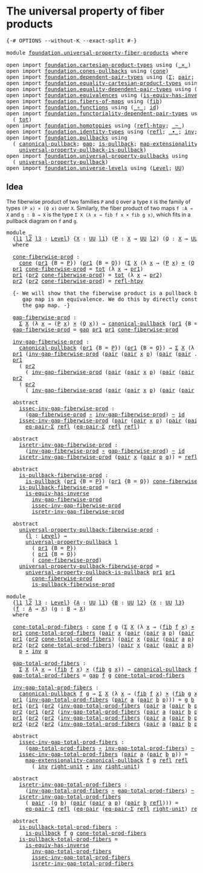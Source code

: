 # The universal property of fiber products

<pre class="Agda"><a id="53" class="Symbol">{-#</a> <a id="57" class="Keyword">OPTIONS</a> <a id="65" class="Pragma">--without-K</a> <a id="77" class="Pragma">--exact-split</a> <a id="91" class="Symbol">#-}</a>

<a id="96" class="Keyword">module</a> <a id="103" href="foundation.universal-property-fiber-products.html" class="Module">foundation.universal-property-fiber-products</a> <a id="148" class="Keyword">where</a>

<a id="155" class="Keyword">open</a> <a id="160" class="Keyword">import</a> <a id="167" href="foundation.cartesian-product-types.html" class="Module">foundation.cartesian-product-types</a> <a id="202" class="Keyword">using</a> <a id="208" class="Symbol">(</a><a id="209" href="foundation-core.cartesian-product-types.html#577" class="Function Operator">_×_</a><a id="212" class="Symbol">)</a>
<a id="214" class="Keyword">open</a> <a id="219" class="Keyword">import</a> <a id="226" href="foundation.cones-pullbacks.html" class="Module">foundation.cones-pullbacks</a> <a id="253" class="Keyword">using</a> <a id="259" class="Symbol">(</a><a id="260" href="foundation-core.cones-pullbacks.html#1272" class="Function">cone</a><a id="264" class="Symbol">)</a>
<a id="266" class="Keyword">open</a> <a id="271" class="Keyword">import</a> <a id="278" href="foundation.dependent-pair-types.html" class="Module">foundation.dependent-pair-types</a> <a id="310" class="Keyword">using</a> <a id="316" class="Symbol">(</a><a id="317" href="foundation-core.dependent-pair-types.html#502" class="Record">Σ</a><a id="318" class="Symbol">;</a> <a id="320" href="foundation-core.dependent-pair-types.html#575" class="InductiveConstructor">pair</a><a id="324" class="Symbol">;</a> <a id="326" href="foundation-core.dependent-pair-types.html#592" class="Field">pr1</a><a id="329" class="Symbol">;</a> <a id="331" href="foundation-core.dependent-pair-types.html#604" class="Field">pr2</a><a id="334" class="Symbol">)</a>
<a id="336" class="Keyword">open</a> <a id="341" class="Keyword">import</a> <a id="348" href="foundation.equality-cartesian-product-types.html" class="Module">foundation.equality-cartesian-product-types</a> <a id="392" class="Keyword">using</a> <a id="398" class="Symbol">(</a><a id="399" href="foundation.equality-cartesian-product-types.html#1267" class="Function">eq-pair</a><a id="406" class="Symbol">)</a>
<a id="408" class="Keyword">open</a> <a id="413" class="Keyword">import</a> <a id="420" href="foundation.equality-dependent-pair-types.html" class="Module">foundation.equality-dependent-pair-types</a> <a id="461" class="Keyword">using</a> <a id="467" class="Symbol">(</a><a id="468" href="foundation.equality-dependent-pair-types.html#1372" class="Function">eq-pair-Σ</a><a id="477" class="Symbol">)</a>
<a id="479" class="Keyword">open</a> <a id="484" class="Keyword">import</a> <a id="491" href="foundation.equivalences.html" class="Module">foundation.equivalences</a> <a id="515" class="Keyword">using</a> <a id="521" class="Symbol">(</a><a id="522" href="foundation-core.equivalences.html#2999" class="Function">is-equiv-has-inverse</a><a id="542" class="Symbol">)</a>
<a id="544" class="Keyword">open</a> <a id="549" class="Keyword">import</a> <a id="556" href="foundation.fibers-of-maps.html" class="Module">foundation.fibers-of-maps</a> <a id="582" class="Keyword">using</a> <a id="588" class="Symbol">(</a><a id="589" href="foundation-core.fibers-of-maps.html#928" class="Function">fib</a><a id="592" class="Symbol">)</a>
<a id="594" class="Keyword">open</a> <a id="599" class="Keyword">import</a> <a id="606" href="foundation.functions.html" class="Module">foundation.functions</a> <a id="627" class="Keyword">using</a> <a id="633" class="Symbol">(</a><a id="634" href="foundation-core.functions.html#407" class="Function Operator">_∘_</a><a id="637" class="Symbol">;</a> <a id="639" href="foundation-core.functions.html#309" class="Function">id</a><a id="641" class="Symbol">)</a>
<a id="643" class="Keyword">open</a> <a id="648" class="Keyword">import</a> <a id="655" href="foundation.functoriality-dependent-pair-types.html" class="Module">foundation.functoriality-dependent-pair-types</a> <a id="701" class="Keyword">using</a>
  <a id="709" class="Symbol">(</a> <a id="711" href="foundation-core.functoriality-dependent-pair-types.html#1881" class="Function">tot</a><a id="714" class="Symbol">)</a>
<a id="716" class="Keyword">open</a> <a id="721" class="Keyword">import</a> <a id="728" href="foundation.homotopies.html" class="Module">foundation.homotopies</a> <a id="750" class="Keyword">using</a> <a id="756" class="Symbol">(</a><a id="757" href="foundation-core.homotopies.html#710" class="Function">refl-htpy</a><a id="766" class="Symbol">;</a> <a id="768" href="foundation-core.homotopies.html#545" class="Function Operator">_~_</a><a id="771" class="Symbol">)</a>
<a id="773" class="Keyword">open</a> <a id="778" class="Keyword">import</a> <a id="785" href="foundation.identity-types.html" class="Module">foundation.identity-types</a> <a id="811" class="Keyword">using</a> <a id="817" class="Symbol">(</a><a id="818" href="foundation-core.identity-types.html#1807" class="InductiveConstructor">refl</a><a id="822" class="Symbol">;</a> <a id="824" href="foundation-core.identity-types.html#2412" class="Function Operator">_∙_</a><a id="827" class="Symbol">;</a> <a id="829" href="foundation-core.identity-types.html#2716" class="Function">inv</a><a id="832" class="Symbol">;</a> <a id="834" href="foundation-core.identity-types.html#3069" class="Function">right-unit</a><a id="844" class="Symbol">)</a>
<a id="846" class="Keyword">open</a> <a id="851" class="Keyword">import</a> <a id="858" href="foundation.pullbacks.html" class="Module">foundation.pullbacks</a> <a id="879" class="Keyword">using</a>
  <a id="887" class="Symbol">(</a> <a id="889" href="foundation-core.pullbacks.html#820" class="Function">canonical-pullback</a><a id="907" class="Symbol">;</a> <a id="909" href="foundation-core.pullbacks.html#2383" class="Function">gap</a><a id="912" class="Symbol">;</a> <a id="914" href="foundation-core.pullbacks.html#2885" class="Function">is-pullback</a><a id="925" class="Symbol">;</a> <a id="927" href="foundation.pullbacks.html#2932" class="Function">map-extensionality-canonical-pullback</a><a id="964" class="Symbol">;</a>
    <a id="970" href="foundation-core.pullbacks.html#4079" class="Function">universal-property-pullback-is-pullback</a><a id="1009" class="Symbol">)</a>
<a id="1011" class="Keyword">open</a> <a id="1016" class="Keyword">import</a> <a id="1023" href="foundation.universal-property-pullbacks.html" class="Module">foundation.universal-property-pullbacks</a> <a id="1063" class="Keyword">using</a>
  <a id="1071" class="Symbol">(</a> <a id="1073" href="foundation-core.universal-property-pullbacks.html#687" class="Function">universal-property-pullback</a><a id="1100" class="Symbol">)</a>
<a id="1102" class="Keyword">open</a> <a id="1107" class="Keyword">import</a> <a id="1114" href="foundation.universe-levels.html" class="Module">foundation.universe-levels</a> <a id="1141" class="Keyword">using</a> <a id="1147" class="Symbol">(</a><a id="1148" href="Agda.Primitive.html#597" class="Postulate">Level</a><a id="1153" class="Symbol">;</a> <a id="1155" href="foundation-core.universe-levels.html#222" class="Primitive">UU</a><a id="1157" class="Symbol">)</a>
</pre>
## Idea

The fiberwise product of two families `P` and `Q` over a type `X` is the family of types `(P x) × (Q x)` over `X`. Similarly, the fiber product of two maps `f :A → X` and `g : B → X` is the type `Σ X (λ x → fib f x × fib g x)`, which fits in a pullback diagram on `f` and `g`.

<pre class="Agda"><a id="1459" class="Keyword">module</a> <a id="1466" href="foundation.universal-property-fiber-products.html#1466" class="Module">_</a>
  <a id="1470" class="Symbol">{</a><a id="1471" href="foundation.universal-property-fiber-products.html#1471" class="Bound">l1</a> <a id="1474" href="foundation.universal-property-fiber-products.html#1474" class="Bound">l2</a> <a id="1477" href="foundation.universal-property-fiber-products.html#1477" class="Bound">l3</a> <a id="1480" class="Symbol">:</a> <a id="1482" href="Agda.Primitive.html#597" class="Postulate">Level</a><a id="1487" class="Symbol">}</a> <a id="1489" class="Symbol">{</a><a id="1490" href="foundation.universal-property-fiber-products.html#1490" class="Bound">X</a> <a id="1492" class="Symbol">:</a> <a id="1494" href="foundation-core.universe-levels.html#222" class="Primitive">UU</a> <a id="1497" href="foundation.universal-property-fiber-products.html#1471" class="Bound">l1</a><a id="1499" class="Symbol">}</a> <a id="1501" class="Symbol">(</a><a id="1502" href="foundation.universal-property-fiber-products.html#1502" class="Bound">P</a> <a id="1504" class="Symbol">:</a> <a id="1506" href="foundation.universal-property-fiber-products.html#1490" class="Bound">X</a> <a id="1508" class="Symbol">→</a> <a id="1510" href="foundation-core.universe-levels.html#222" class="Primitive">UU</a> <a id="1513" href="foundation.universal-property-fiber-products.html#1474" class="Bound">l2</a><a id="1515" class="Symbol">)</a> <a id="1517" class="Symbol">(</a><a id="1518" href="foundation.universal-property-fiber-products.html#1518" class="Bound">Q</a> <a id="1520" class="Symbol">:</a> <a id="1522" href="foundation.universal-property-fiber-products.html#1490" class="Bound">X</a> <a id="1524" class="Symbol">→</a> <a id="1526" href="foundation-core.universe-levels.html#222" class="Primitive">UU</a> <a id="1529" href="foundation.universal-property-fiber-products.html#1477" class="Bound">l3</a><a id="1531" class="Symbol">)</a>
  <a id="1535" class="Keyword">where</a>

  <a id="1544" href="foundation.universal-property-fiber-products.html#1544" class="Function">cone-fiberwise-prod</a> <a id="1564" class="Symbol">:</a>
    <a id="1570" href="foundation-core.cones-pullbacks.html#1272" class="Function">cone</a> <a id="1575" class="Symbol">(</a><a id="1576" href="foundation-core.dependent-pair-types.html#592" class="Field">pr1</a> <a id="1580" class="Symbol">{</a><a id="1581" class="Argument">B</a> <a id="1583" class="Symbol">=</a> <a id="1585" href="foundation.universal-property-fiber-products.html#1502" class="Bound">P</a><a id="1586" class="Symbol">})</a> <a id="1589" class="Symbol">(</a><a id="1590" href="foundation-core.dependent-pair-types.html#592" class="Field">pr1</a> <a id="1594" class="Symbol">{</a><a id="1595" class="Argument">B</a> <a id="1597" class="Symbol">=</a> <a id="1599" href="foundation.universal-property-fiber-products.html#1518" class="Bound">Q</a><a id="1600" class="Symbol">})</a> <a id="1603" class="Symbol">(</a><a id="1604" href="foundation-core.dependent-pair-types.html#502" class="Record">Σ</a> <a id="1606" href="foundation.universal-property-fiber-products.html#1490" class="Bound">X</a> <a id="1608" class="Symbol">(λ</a> <a id="1611" href="foundation.universal-property-fiber-products.html#1611" class="Bound">x</a> <a id="1613" class="Symbol">→</a> <a id="1615" class="Symbol">(</a><a id="1616" href="foundation.universal-property-fiber-products.html#1502" class="Bound">P</a> <a id="1618" href="foundation.universal-property-fiber-products.html#1611" class="Bound">x</a><a id="1619" class="Symbol">)</a> <a id="1621" href="foundation-core.cartesian-product-types.html#577" class="Function Operator">×</a> <a id="1623" class="Symbol">(</a><a id="1624" href="foundation.universal-property-fiber-products.html#1518" class="Bound">Q</a> <a id="1626" href="foundation.universal-property-fiber-products.html#1611" class="Bound">x</a><a id="1627" class="Symbol">)))</a>
  <a id="1633" href="foundation-core.dependent-pair-types.html#592" class="Field">pr1</a> <a id="1637" href="foundation.universal-property-fiber-products.html#1544" class="Function">cone-fiberwise-prod</a> <a id="1657" class="Symbol">=</a> <a id="1659" href="foundation-core.functoriality-dependent-pair-types.html#1881" class="Function">tot</a> <a id="1663" class="Symbol">(λ</a> <a id="1666" href="foundation.universal-property-fiber-products.html#1666" class="Bound">x</a> <a id="1668" class="Symbol">→</a> <a id="1670" href="foundation-core.dependent-pair-types.html#592" class="Field">pr1</a><a id="1673" class="Symbol">)</a>
  <a id="1677" href="foundation-core.dependent-pair-types.html#592" class="Field">pr1</a> <a id="1681" class="Symbol">(</a><a id="1682" href="foundation-core.dependent-pair-types.html#604" class="Field">pr2</a> <a id="1686" href="foundation.universal-property-fiber-products.html#1544" class="Function">cone-fiberwise-prod</a><a id="1705" class="Symbol">)</a> <a id="1707" class="Symbol">=</a> <a id="1709" href="foundation-core.functoriality-dependent-pair-types.html#1881" class="Function">tot</a> <a id="1713" class="Symbol">(λ</a> <a id="1716" href="foundation.universal-property-fiber-products.html#1716" class="Bound">x</a> <a id="1718" class="Symbol">→</a> <a id="1720" href="foundation-core.dependent-pair-types.html#604" class="Field">pr2</a><a id="1723" class="Symbol">)</a>
  <a id="1727" href="foundation-core.dependent-pair-types.html#604" class="Field">pr2</a> <a id="1731" class="Symbol">(</a><a id="1732" href="foundation-core.dependent-pair-types.html#604" class="Field">pr2</a> <a id="1736" href="foundation.universal-property-fiber-products.html#1544" class="Function">cone-fiberwise-prod</a><a id="1755" class="Symbol">)</a> <a id="1757" class="Symbol">=</a> <a id="1759" href="foundation-core.homotopies.html#710" class="Function">refl-htpy</a>

  <a id="1772" class="Comment">{- We will show that the fiberwise product is a pullback by showing that the
     gap map is an equivalence. We do this by directly construct an inverse to
     the gap map. -}</a>

  <a id="1952" href="foundation.universal-property-fiber-products.html#1952" class="Function">gap-fiberwise-prod</a> <a id="1971" class="Symbol">:</a>
    <a id="1977" href="foundation-core.dependent-pair-types.html#502" class="Record">Σ</a> <a id="1979" href="foundation.universal-property-fiber-products.html#1490" class="Bound">X</a> <a id="1981" class="Symbol">(λ</a> <a id="1984" href="foundation.universal-property-fiber-products.html#1984" class="Bound">x</a> <a id="1986" class="Symbol">→</a> <a id="1988" class="Symbol">(</a><a id="1989" href="foundation.universal-property-fiber-products.html#1502" class="Bound">P</a> <a id="1991" href="foundation.universal-property-fiber-products.html#1984" class="Bound">x</a><a id="1992" class="Symbol">)</a> <a id="1994" href="foundation-core.cartesian-product-types.html#577" class="Function Operator">×</a> <a id="1996" class="Symbol">(</a><a id="1997" href="foundation.universal-property-fiber-products.html#1518" class="Bound">Q</a> <a id="1999" href="foundation.universal-property-fiber-products.html#1984" class="Bound">x</a><a id="2000" class="Symbol">))</a> <a id="2003" class="Symbol">→</a> <a id="2005" href="foundation-core.pullbacks.html#820" class="Function">canonical-pullback</a> <a id="2024" class="Symbol">(</a><a id="2025" href="foundation-core.dependent-pair-types.html#592" class="Field">pr1</a> <a id="2029" class="Symbol">{</a><a id="2030" class="Argument">B</a> <a id="2032" class="Symbol">=</a> <a id="2034" href="foundation.universal-property-fiber-products.html#1502" class="Bound">P</a><a id="2035" class="Symbol">})</a> <a id="2038" class="Symbol">(</a><a id="2039" href="foundation-core.dependent-pair-types.html#592" class="Field">pr1</a> <a id="2043" class="Symbol">{</a><a id="2044" class="Argument">B</a> <a id="2046" class="Symbol">=</a> <a id="2048" href="foundation.universal-property-fiber-products.html#1518" class="Bound">Q</a><a id="2049" class="Symbol">})</a>
  <a id="2054" href="foundation.universal-property-fiber-products.html#1952" class="Function">gap-fiberwise-prod</a> <a id="2073" class="Symbol">=</a> <a id="2075" href="foundation-core.pullbacks.html#2383" class="Function">gap</a> <a id="2079" href="foundation-core.dependent-pair-types.html#592" class="Field">pr1</a> <a id="2083" href="foundation-core.dependent-pair-types.html#592" class="Field">pr1</a> <a id="2087" href="foundation.universal-property-fiber-products.html#1544" class="Function">cone-fiberwise-prod</a>

  <a id="2110" href="foundation.universal-property-fiber-products.html#2110" class="Function">inv-gap-fiberwise-prod</a> <a id="2133" class="Symbol">:</a>
    <a id="2139" href="foundation-core.pullbacks.html#820" class="Function">canonical-pullback</a> <a id="2158" class="Symbol">(</a><a id="2159" href="foundation-core.dependent-pair-types.html#592" class="Field">pr1</a> <a id="2163" class="Symbol">{</a><a id="2164" class="Argument">B</a> <a id="2166" class="Symbol">=</a> <a id="2168" href="foundation.universal-property-fiber-products.html#1502" class="Bound">P</a><a id="2169" class="Symbol">})</a> <a id="2172" class="Symbol">(</a><a id="2173" href="foundation-core.dependent-pair-types.html#592" class="Field">pr1</a> <a id="2177" class="Symbol">{</a><a id="2178" class="Argument">B</a> <a id="2180" class="Symbol">=</a> <a id="2182" href="foundation.universal-property-fiber-products.html#1518" class="Bound">Q</a><a id="2183" class="Symbol">})</a> <a id="2186" class="Symbol">→</a> <a id="2188" href="foundation-core.dependent-pair-types.html#502" class="Record">Σ</a> <a id="2190" href="foundation.universal-property-fiber-products.html#1490" class="Bound">X</a> <a id="2192" class="Symbol">(λ</a> <a id="2195" href="foundation.universal-property-fiber-products.html#2195" class="Bound">x</a> <a id="2197" class="Symbol">→</a> <a id="2199" class="Symbol">(</a><a id="2200" href="foundation.universal-property-fiber-products.html#1502" class="Bound">P</a> <a id="2202" href="foundation.universal-property-fiber-products.html#2195" class="Bound">x</a><a id="2203" class="Symbol">)</a> <a id="2205" href="foundation-core.cartesian-product-types.html#577" class="Function Operator">×</a> <a id="2207" class="Symbol">(</a><a id="2208" href="foundation.universal-property-fiber-products.html#1518" class="Bound">Q</a> <a id="2210" href="foundation.universal-property-fiber-products.html#2195" class="Bound">x</a><a id="2211" class="Symbol">))</a>
  <a id="2216" href="foundation-core.dependent-pair-types.html#592" class="Field">pr1</a> <a id="2220" class="Symbol">(</a><a id="2221" href="foundation.universal-property-fiber-products.html#2110" class="Function">inv-gap-fiberwise-prod</a> <a id="2244" class="Symbol">(</a><a id="2245" href="foundation-core.dependent-pair-types.html#575" class="InductiveConstructor">pair</a> <a id="2250" class="Symbol">(</a><a id="2251" href="foundation-core.dependent-pair-types.html#575" class="InductiveConstructor">pair</a> <a id="2256" href="foundation.universal-property-fiber-products.html#2256" class="Bound">x</a> <a id="2258" href="foundation.universal-property-fiber-products.html#2258" class="Bound">p</a><a id="2259" class="Symbol">)</a> <a id="2261" class="Symbol">(</a><a id="2262" href="foundation-core.dependent-pair-types.html#575" class="InductiveConstructor">pair</a> <a id="2267" class="Symbol">(</a><a id="2268" href="foundation-core.dependent-pair-types.html#575" class="InductiveConstructor">pair</a> <a id="2273" class="DottedPattern Symbol">.</a><a id="2274" href="foundation.universal-property-fiber-products.html#2256" class="DottedPattern Bound">x</a> <a id="2276" href="foundation.universal-property-fiber-products.html#2276" class="Bound">q</a><a id="2277" class="Symbol">)</a> <a id="2279" href="foundation-core.identity-types.html#1807" class="InductiveConstructor">refl</a><a id="2283" class="Symbol">)))</a> <a id="2287" class="Symbol">=</a> <a id="2289" href="foundation.universal-property-fiber-products.html#2256" class="Bound">x</a>
  <a id="2293" href="foundation-core.dependent-pair-types.html#592" class="Field">pr1</a>
    <a id="2301" class="Symbol">(</a> <a id="2303" href="foundation-core.dependent-pair-types.html#604" class="Field">pr2</a>
      <a id="2313" class="Symbol">(</a> <a id="2315" href="foundation.universal-property-fiber-products.html#2110" class="Function">inv-gap-fiberwise-prod</a> <a id="2338" class="Symbol">(</a><a id="2339" href="foundation-core.dependent-pair-types.html#575" class="InductiveConstructor">pair</a> <a id="2344" class="Symbol">(</a><a id="2345" href="foundation-core.dependent-pair-types.html#575" class="InductiveConstructor">pair</a> <a id="2350" href="foundation.universal-property-fiber-products.html#2350" class="Bound">x</a> <a id="2352" href="foundation.universal-property-fiber-products.html#2352" class="Bound">p</a><a id="2353" class="Symbol">)</a> <a id="2355" class="Symbol">(</a><a id="2356" href="foundation-core.dependent-pair-types.html#575" class="InductiveConstructor">pair</a> <a id="2361" class="Symbol">(</a><a id="2362" href="foundation-core.dependent-pair-types.html#575" class="InductiveConstructor">pair</a> <a id="2367" class="DottedPattern Symbol">.</a><a id="2368" href="foundation.universal-property-fiber-products.html#2350" class="DottedPattern Bound">x</a> <a id="2370" href="foundation.universal-property-fiber-products.html#2370" class="Bound">q</a><a id="2371" class="Symbol">)</a> <a id="2373" href="foundation-core.identity-types.html#1807" class="InductiveConstructor">refl</a><a id="2377" class="Symbol">))))</a> <a id="2382" class="Symbol">=</a> <a id="2384" href="foundation.universal-property-fiber-products.html#2352" class="Bound">p</a>
  <a id="2388" href="foundation-core.dependent-pair-types.html#604" class="Field">pr2</a>
    <a id="2396" class="Symbol">(</a> <a id="2398" href="foundation-core.dependent-pair-types.html#604" class="Field">pr2</a>
      <a id="2408" class="Symbol">(</a> <a id="2410" href="foundation.universal-property-fiber-products.html#2110" class="Function">inv-gap-fiberwise-prod</a> <a id="2433" class="Symbol">(</a><a id="2434" href="foundation-core.dependent-pair-types.html#575" class="InductiveConstructor">pair</a> <a id="2439" class="Symbol">(</a><a id="2440" href="foundation-core.dependent-pair-types.html#575" class="InductiveConstructor">pair</a> <a id="2445" href="foundation.universal-property-fiber-products.html#2445" class="Bound">x</a> <a id="2447" href="foundation.universal-property-fiber-products.html#2447" class="Bound">p</a><a id="2448" class="Symbol">)</a> <a id="2450" class="Symbol">(</a><a id="2451" href="foundation-core.dependent-pair-types.html#575" class="InductiveConstructor">pair</a> <a id="2456" class="Symbol">(</a><a id="2457" href="foundation-core.dependent-pair-types.html#575" class="InductiveConstructor">pair</a> <a id="2462" class="DottedPattern Symbol">.</a><a id="2463" href="foundation.universal-property-fiber-products.html#2445" class="DottedPattern Bound">x</a> <a id="2465" href="foundation.universal-property-fiber-products.html#2465" class="Bound">q</a><a id="2466" class="Symbol">)</a> <a id="2468" href="foundation-core.identity-types.html#1807" class="InductiveConstructor">refl</a><a id="2472" class="Symbol">))))</a> <a id="2477" class="Symbol">=</a> <a id="2479" href="foundation.universal-property-fiber-products.html#2465" class="Bound">q</a>

  <a id="2484" class="Keyword">abstract</a>
    <a id="2497" href="foundation.universal-property-fiber-products.html#2497" class="Function">issec-inv-gap-fiberwise-prod</a> <a id="2526" class="Symbol">:</a>
      <a id="2534" class="Symbol">(</a><a id="2535" href="foundation.universal-property-fiber-products.html#1952" class="Function">gap-fiberwise-prod</a> <a id="2554" href="foundation-core.functions.html#407" class="Function Operator">∘</a> <a id="2556" href="foundation.universal-property-fiber-products.html#2110" class="Function">inv-gap-fiberwise-prod</a><a id="2578" class="Symbol">)</a> <a id="2580" href="foundation-core.homotopies.html#545" class="Function Operator">~</a> <a id="2582" href="foundation-core.functions.html#309" class="Function">id</a>
    <a id="2589" href="foundation.universal-property-fiber-products.html#2497" class="Function">issec-inv-gap-fiberwise-prod</a> <a id="2618" class="Symbol">(</a><a id="2619" href="foundation-core.dependent-pair-types.html#575" class="InductiveConstructor">pair</a> <a id="2624" class="Symbol">(</a><a id="2625" href="foundation-core.dependent-pair-types.html#575" class="InductiveConstructor">pair</a> <a id="2630" href="foundation.universal-property-fiber-products.html#2630" class="Bound">x</a> <a id="2632" href="foundation.universal-property-fiber-products.html#2632" class="Bound">p</a><a id="2633" class="Symbol">)</a> <a id="2635" class="Symbol">(</a><a id="2636" href="foundation-core.dependent-pair-types.html#575" class="InductiveConstructor">pair</a> <a id="2641" class="Symbol">(</a><a id="2642" href="foundation-core.dependent-pair-types.html#575" class="InductiveConstructor">pair</a> <a id="2647" class="DottedPattern Symbol">.</a><a id="2648" href="foundation.universal-property-fiber-products.html#2630" class="DottedPattern Bound">x</a> <a id="2650" href="foundation.universal-property-fiber-products.html#2650" class="Bound">q</a><a id="2651" class="Symbol">)</a> <a id="2653" href="foundation-core.identity-types.html#1807" class="InductiveConstructor">refl</a><a id="2657" class="Symbol">))</a> <a id="2660" class="Symbol">=</a>
      <a id="2668" href="foundation.equality-dependent-pair-types.html#1372" class="Function">eq-pair-Σ</a> <a id="2678" href="foundation-core.identity-types.html#1807" class="InductiveConstructor">refl</a> <a id="2683" class="Symbol">(</a><a id="2684" href="foundation.equality-dependent-pair-types.html#1372" class="Function">eq-pair-Σ</a> <a id="2694" href="foundation-core.identity-types.html#1807" class="InductiveConstructor">refl</a> <a id="2699" href="foundation-core.identity-types.html#1807" class="InductiveConstructor">refl</a><a id="2703" class="Symbol">)</a>

  <a id="2708" class="Keyword">abstract</a>
    <a id="2721" href="foundation.universal-property-fiber-products.html#2721" class="Function">isretr-inv-gap-fiberwise-prod</a> <a id="2751" class="Symbol">:</a>
      <a id="2759" class="Symbol">(</a><a id="2760" href="foundation.universal-property-fiber-products.html#2110" class="Function">inv-gap-fiberwise-prod</a> <a id="2783" href="foundation-core.functions.html#407" class="Function Operator">∘</a> <a id="2785" href="foundation.universal-property-fiber-products.html#1952" class="Function">gap-fiberwise-prod</a><a id="2803" class="Symbol">)</a> <a id="2805" href="foundation-core.homotopies.html#545" class="Function Operator">~</a> <a id="2807" href="foundation-core.functions.html#309" class="Function">id</a>
    <a id="2814" href="foundation.universal-property-fiber-products.html#2721" class="Function">isretr-inv-gap-fiberwise-prod</a> <a id="2844" class="Symbol">(</a><a id="2845" href="foundation-core.dependent-pair-types.html#575" class="InductiveConstructor">pair</a> <a id="2850" href="foundation.universal-property-fiber-products.html#2850" class="Bound">x</a> <a id="2852" class="Symbol">(</a><a id="2853" href="foundation-core.dependent-pair-types.html#575" class="InductiveConstructor">pair</a> <a id="2858" href="foundation.universal-property-fiber-products.html#2858" class="Bound">p</a> <a id="2860" href="foundation.universal-property-fiber-products.html#2860" class="Bound">q</a><a id="2861" class="Symbol">))</a> <a id="2864" class="Symbol">=</a> <a id="2866" href="foundation-core.identity-types.html#1807" class="InductiveConstructor">refl</a>

  <a id="2874" class="Keyword">abstract</a>
    <a id="2887" href="foundation.universal-property-fiber-products.html#2887" class="Function">is-pullback-fiberwise-prod</a> <a id="2914" class="Symbol">:</a>
      <a id="2922" href="foundation-core.pullbacks.html#2885" class="Function">is-pullback</a> <a id="2934" class="Symbol">(</a><a id="2935" href="foundation-core.dependent-pair-types.html#592" class="Field">pr1</a> <a id="2939" class="Symbol">{</a><a id="2940" class="Argument">B</a> <a id="2942" class="Symbol">=</a> <a id="2944" href="foundation.universal-property-fiber-products.html#1502" class="Bound">P</a><a id="2945" class="Symbol">})</a> <a id="2948" class="Symbol">(</a><a id="2949" href="foundation-core.dependent-pair-types.html#592" class="Field">pr1</a> <a id="2953" class="Symbol">{</a><a id="2954" class="Argument">B</a> <a id="2956" class="Symbol">=</a> <a id="2958" href="foundation.universal-property-fiber-products.html#1518" class="Bound">Q</a><a id="2959" class="Symbol">})</a> <a id="2962" href="foundation.universal-property-fiber-products.html#1544" class="Function">cone-fiberwise-prod</a>
    <a id="2986" href="foundation.universal-property-fiber-products.html#2887" class="Function">is-pullback-fiberwise-prod</a> <a id="3013" class="Symbol">=</a>
      <a id="3021" href="foundation-core.equivalences.html#2999" class="Function">is-equiv-has-inverse</a>
        <a id="3050" href="foundation.universal-property-fiber-products.html#2110" class="Function">inv-gap-fiberwise-prod</a>
        <a id="3081" href="foundation.universal-property-fiber-products.html#2497" class="Function">issec-inv-gap-fiberwise-prod</a>
        <a id="3118" href="foundation.universal-property-fiber-products.html#2721" class="Function">isretr-inv-gap-fiberwise-prod</a>
  
  <a id="3153" class="Keyword">abstract</a>
    <a id="3166" href="foundation.universal-property-fiber-products.html#3166" class="Function">universal-property-pullback-fiberwise-prod</a> <a id="3209" class="Symbol">:</a>
      <a id="3217" class="Symbol">{</a><a id="3218" href="foundation.universal-property-fiber-products.html#3218" class="Bound">l</a> <a id="3220" class="Symbol">:</a> <a id="3222" href="Agda.Primitive.html#597" class="Postulate">Level</a><a id="3227" class="Symbol">}</a> <a id="3229" class="Symbol">→</a>
      <a id="3237" href="foundation-core.universal-property-pullbacks.html#687" class="Function">universal-property-pullback</a> <a id="3265" href="foundation.universal-property-fiber-products.html#3218" class="Bound">l</a>
        <a id="3275" class="Symbol">(</a> <a id="3277" href="foundation-core.dependent-pair-types.html#592" class="Field">pr1</a> <a id="3281" class="Symbol">{</a><a id="3282" class="Argument">B</a> <a id="3284" class="Symbol">=</a> <a id="3286" href="foundation.universal-property-fiber-products.html#1502" class="Bound">P</a><a id="3287" class="Symbol">})</a>
        <a id="3298" class="Symbol">(</a> <a id="3300" href="foundation-core.dependent-pair-types.html#592" class="Field">pr1</a> <a id="3304" class="Symbol">{</a><a id="3305" class="Argument">B</a> <a id="3307" class="Symbol">=</a> <a id="3309" href="foundation.universal-property-fiber-products.html#1518" class="Bound">Q</a><a id="3310" class="Symbol">})</a>
        <a id="3321" class="Symbol">(</a> <a id="3323" href="foundation.universal-property-fiber-products.html#1544" class="Function">cone-fiberwise-prod</a><a id="3342" class="Symbol">)</a>
    <a id="3348" href="foundation.universal-property-fiber-products.html#3166" class="Function">universal-property-pullback-fiberwise-prod</a> <a id="3391" class="Symbol">=</a>
      <a id="3399" href="foundation-core.pullbacks.html#4079" class="Function">universal-property-pullback-is-pullback</a> <a id="3439" href="foundation-core.dependent-pair-types.html#592" class="Field">pr1</a> <a id="3443" href="foundation-core.dependent-pair-types.html#592" class="Field">pr1</a>
        <a id="3455" href="foundation.universal-property-fiber-products.html#1544" class="Function">cone-fiberwise-prod</a>
        <a id="3483" href="foundation.universal-property-fiber-products.html#2887" class="Function">is-pullback-fiberwise-prod</a>

<a id="3511" class="Keyword">module</a> <a id="3518" href="foundation.universal-property-fiber-products.html#3518" class="Module">_</a>
  <a id="3522" class="Symbol">{</a><a id="3523" href="foundation.universal-property-fiber-products.html#3523" class="Bound">l1</a> <a id="3526" href="foundation.universal-property-fiber-products.html#3526" class="Bound">l2</a> <a id="3529" href="foundation.universal-property-fiber-products.html#3529" class="Bound">l3</a> <a id="3532" class="Symbol">:</a> <a id="3534" href="Agda.Primitive.html#597" class="Postulate">Level</a><a id="3539" class="Symbol">}</a> <a id="3541" class="Symbol">{</a><a id="3542" href="foundation.universal-property-fiber-products.html#3542" class="Bound">A</a> <a id="3544" class="Symbol">:</a> <a id="3546" href="foundation-core.universe-levels.html#222" class="Primitive">UU</a> <a id="3549" href="foundation.universal-property-fiber-products.html#3523" class="Bound">l1</a><a id="3551" class="Symbol">}</a> <a id="3553" class="Symbol">{</a><a id="3554" href="foundation.universal-property-fiber-products.html#3554" class="Bound">B</a> <a id="3556" class="Symbol">:</a> <a id="3558" href="foundation-core.universe-levels.html#222" class="Primitive">UU</a> <a id="3561" href="foundation.universal-property-fiber-products.html#3526" class="Bound">l2</a><a id="3563" class="Symbol">}</a> <a id="3565" class="Symbol">{</a><a id="3566" href="foundation.universal-property-fiber-products.html#3566" class="Bound">X</a> <a id="3568" class="Symbol">:</a> <a id="3570" href="foundation-core.universe-levels.html#222" class="Primitive">UU</a> <a id="3573" href="foundation.universal-property-fiber-products.html#3529" class="Bound">l3</a><a id="3575" class="Symbol">}</a>
  <a id="3579" class="Symbol">(</a><a id="3580" href="foundation.universal-property-fiber-products.html#3580" class="Bound">f</a> <a id="3582" class="Symbol">:</a> <a id="3584" href="foundation.universal-property-fiber-products.html#3542" class="Bound">A</a> <a id="3586" class="Symbol">→</a> <a id="3588" href="foundation.universal-property-fiber-products.html#3566" class="Bound">X</a><a id="3589" class="Symbol">)</a> <a id="3591" class="Symbol">(</a><a id="3592" href="foundation.universal-property-fiber-products.html#3592" class="Bound">g</a> <a id="3594" class="Symbol">:</a> <a id="3596" href="foundation.universal-property-fiber-products.html#3554" class="Bound">B</a> <a id="3598" class="Symbol">→</a> <a id="3600" href="foundation.universal-property-fiber-products.html#3566" class="Bound">X</a><a id="3601" class="Symbol">)</a>
  <a id="3605" class="Keyword">where</a>

  <a id="3614" href="foundation.universal-property-fiber-products.html#3614" class="Function">cone-total-prod-fibers</a> <a id="3637" class="Symbol">:</a> <a id="3639" href="foundation-core.cones-pullbacks.html#1272" class="Function">cone</a> <a id="3644" href="foundation.universal-property-fiber-products.html#3580" class="Bound">f</a> <a id="3646" href="foundation.universal-property-fiber-products.html#3592" class="Bound">g</a> <a id="3648" class="Symbol">(</a><a id="3649" href="foundation-core.dependent-pair-types.html#502" class="Record">Σ</a> <a id="3651" href="foundation.universal-property-fiber-products.html#3566" class="Bound">X</a> <a id="3653" class="Symbol">(λ</a> <a id="3656" href="foundation.universal-property-fiber-products.html#3656" class="Bound">x</a> <a id="3658" class="Symbol">→</a> <a id="3660" class="Symbol">(</a><a id="3661" href="foundation-core.fibers-of-maps.html#928" class="Function">fib</a> <a id="3665" href="foundation.universal-property-fiber-products.html#3580" class="Bound">f</a> <a id="3667" href="foundation.universal-property-fiber-products.html#3656" class="Bound">x</a><a id="3668" class="Symbol">)</a> <a id="3670" href="foundation-core.cartesian-product-types.html#577" class="Function Operator">×</a> <a id="3672" class="Symbol">(</a><a id="3673" href="foundation-core.fibers-of-maps.html#928" class="Function">fib</a> <a id="3677" href="foundation.universal-property-fiber-products.html#3592" class="Bound">g</a> <a id="3679" href="foundation.universal-property-fiber-products.html#3656" class="Bound">x</a><a id="3680" class="Symbol">)))</a>
  <a id="3686" href="foundation-core.dependent-pair-types.html#592" class="Field">pr1</a> <a id="3690" href="foundation.universal-property-fiber-products.html#3614" class="Function">cone-total-prod-fibers</a> <a id="3713" class="Symbol">(</a><a id="3714" href="foundation-core.dependent-pair-types.html#575" class="InductiveConstructor">pair</a> <a id="3719" href="foundation.universal-property-fiber-products.html#3719" class="Bound">x</a> <a id="3721" class="Symbol">(</a><a id="3722" href="foundation-core.dependent-pair-types.html#575" class="InductiveConstructor">pair</a> <a id="3727" class="Symbol">(</a><a id="3728" href="foundation-core.dependent-pair-types.html#575" class="InductiveConstructor">pair</a> <a id="3733" href="foundation.universal-property-fiber-products.html#3733" class="Bound">a</a> <a id="3735" href="foundation.universal-property-fiber-products.html#3735" class="Bound">p</a><a id="3736" class="Symbol">)</a> <a id="3738" class="Symbol">(</a><a id="3739" href="foundation-core.dependent-pair-types.html#575" class="InductiveConstructor">pair</a> <a id="3744" href="foundation.universal-property-fiber-products.html#3744" class="Bound">b</a> <a id="3746" href="foundation.universal-property-fiber-products.html#3746" class="Bound">q</a><a id="3747" class="Symbol">)))</a> <a id="3751" class="Symbol">=</a> <a id="3753" href="foundation.universal-property-fiber-products.html#3733" class="Bound">a</a>
  <a id="3757" href="foundation-core.dependent-pair-types.html#592" class="Field">pr1</a> <a id="3761" class="Symbol">(</a><a id="3762" href="foundation-core.dependent-pair-types.html#604" class="Field">pr2</a> <a id="3766" href="foundation.universal-property-fiber-products.html#3614" class="Function">cone-total-prod-fibers</a><a id="3788" class="Symbol">)</a> <a id="3790" class="Symbol">(</a><a id="3791" href="foundation-core.dependent-pair-types.html#575" class="InductiveConstructor">pair</a> <a id="3796" href="foundation.universal-property-fiber-products.html#3796" class="Bound">x</a> <a id="3798" class="Symbol">(</a><a id="3799" href="foundation-core.dependent-pair-types.html#575" class="InductiveConstructor">pair</a> <a id="3804" class="Symbol">(</a><a id="3805" href="foundation-core.dependent-pair-types.html#575" class="InductiveConstructor">pair</a> <a id="3810" href="foundation.universal-property-fiber-products.html#3810" class="Bound">a</a> <a id="3812" href="foundation.universal-property-fiber-products.html#3812" class="Bound">p</a><a id="3813" class="Symbol">)</a> <a id="3815" class="Symbol">(</a><a id="3816" href="foundation-core.dependent-pair-types.html#575" class="InductiveConstructor">pair</a> <a id="3821" href="foundation.universal-property-fiber-products.html#3821" class="Bound">b</a> <a id="3823" href="foundation.universal-property-fiber-products.html#3823" class="Bound">q</a><a id="3824" class="Symbol">)))</a> <a id="3828" class="Symbol">=</a> <a id="3830" href="foundation.universal-property-fiber-products.html#3821" class="Bound">b</a>
  <a id="3834" href="foundation-core.dependent-pair-types.html#604" class="Field">pr2</a> <a id="3838" class="Symbol">(</a><a id="3839" href="foundation-core.dependent-pair-types.html#604" class="Field">pr2</a> <a id="3843" href="foundation.universal-property-fiber-products.html#3614" class="Function">cone-total-prod-fibers</a><a id="3865" class="Symbol">)</a> <a id="3867" class="Symbol">(</a><a id="3868" href="foundation-core.dependent-pair-types.html#575" class="InductiveConstructor">pair</a> <a id="3873" href="foundation.universal-property-fiber-products.html#3873" class="Bound">x</a> <a id="3875" class="Symbol">(</a><a id="3876" href="foundation-core.dependent-pair-types.html#575" class="InductiveConstructor">pair</a> <a id="3881" class="Symbol">(</a><a id="3882" href="foundation-core.dependent-pair-types.html#575" class="InductiveConstructor">pair</a> <a id="3887" href="foundation.universal-property-fiber-products.html#3887" class="Bound">a</a> <a id="3889" href="foundation.universal-property-fiber-products.html#3889" class="Bound">p</a><a id="3890" class="Symbol">)</a> <a id="3892" class="Symbol">(</a><a id="3893" href="foundation-core.dependent-pair-types.html#575" class="InductiveConstructor">pair</a> <a id="3898" href="foundation.universal-property-fiber-products.html#3898" class="Bound">b</a> <a id="3900" href="foundation.universal-property-fiber-products.html#3900" class="Bound">q</a><a id="3901" class="Symbol">)))</a> <a id="3905" class="Symbol">=</a>
    <a id="3911" href="foundation.universal-property-fiber-products.html#3889" class="Bound">p</a> <a id="3913" href="foundation-core.identity-types.html#2412" class="Function Operator">∙</a> <a id="3915" href="foundation-core.identity-types.html#2716" class="Function">inv</a> <a id="3919" href="foundation.universal-property-fiber-products.html#3900" class="Bound">q</a>

  <a id="3924" href="foundation.universal-property-fiber-products.html#3924" class="Function">gap-total-prod-fibers</a> <a id="3946" class="Symbol">:</a>
    <a id="3952" href="foundation-core.dependent-pair-types.html#502" class="Record">Σ</a> <a id="3954" href="foundation.universal-property-fiber-products.html#3566" class="Bound">X</a> <a id="3956" class="Symbol">(λ</a> <a id="3959" href="foundation.universal-property-fiber-products.html#3959" class="Bound">x</a> <a id="3961" class="Symbol">→</a> <a id="3963" class="Symbol">(</a><a id="3964" href="foundation-core.fibers-of-maps.html#928" class="Function">fib</a> <a id="3968" href="foundation.universal-property-fiber-products.html#3580" class="Bound">f</a> <a id="3970" href="foundation.universal-property-fiber-products.html#3959" class="Bound">x</a><a id="3971" class="Symbol">)</a> <a id="3973" href="foundation-core.cartesian-product-types.html#577" class="Function Operator">×</a> <a id="3975" class="Symbol">(</a><a id="3976" href="foundation-core.fibers-of-maps.html#928" class="Function">fib</a> <a id="3980" href="foundation.universal-property-fiber-products.html#3592" class="Bound">g</a> <a id="3982" href="foundation.universal-property-fiber-products.html#3959" class="Bound">x</a><a id="3983" class="Symbol">))</a> <a id="3986" class="Symbol">→</a> <a id="3988" href="foundation-core.pullbacks.html#820" class="Function">canonical-pullback</a> <a id="4007" href="foundation.universal-property-fiber-products.html#3580" class="Bound">f</a> <a id="4009" href="foundation.universal-property-fiber-products.html#3592" class="Bound">g</a>
  <a id="4013" href="foundation.universal-property-fiber-products.html#3924" class="Function">gap-total-prod-fibers</a> <a id="4035" class="Symbol">=</a> <a id="4037" href="foundation-core.pullbacks.html#2383" class="Function">gap</a> <a id="4041" href="foundation.universal-property-fiber-products.html#3580" class="Bound">f</a> <a id="4043" href="foundation.universal-property-fiber-products.html#3592" class="Bound">g</a> <a id="4045" href="foundation.universal-property-fiber-products.html#3614" class="Function">cone-total-prod-fibers</a>

  <a id="4071" href="foundation.universal-property-fiber-products.html#4071" class="Function">inv-gap-total-prod-fibers</a> <a id="4097" class="Symbol">:</a>
    <a id="4103" href="foundation-core.pullbacks.html#820" class="Function">canonical-pullback</a> <a id="4122" href="foundation.universal-property-fiber-products.html#3580" class="Bound">f</a> <a id="4124" href="foundation.universal-property-fiber-products.html#3592" class="Bound">g</a> <a id="4126" class="Symbol">→</a> <a id="4128" href="foundation-core.dependent-pair-types.html#502" class="Record">Σ</a> <a id="4130" href="foundation.universal-property-fiber-products.html#3566" class="Bound">X</a> <a id="4132" class="Symbol">(λ</a> <a id="4135" href="foundation.universal-property-fiber-products.html#4135" class="Bound">x</a> <a id="4137" class="Symbol">→</a> <a id="4139" class="Symbol">(</a><a id="4140" href="foundation-core.fibers-of-maps.html#928" class="Function">fib</a> <a id="4144" href="foundation.universal-property-fiber-products.html#3580" class="Bound">f</a> <a id="4146" href="foundation.universal-property-fiber-products.html#4135" class="Bound">x</a><a id="4147" class="Symbol">)</a> <a id="4149" href="foundation-core.cartesian-product-types.html#577" class="Function Operator">×</a> <a id="4151" class="Symbol">(</a><a id="4152" href="foundation-core.fibers-of-maps.html#928" class="Function">fib</a> <a id="4156" href="foundation.universal-property-fiber-products.html#3592" class="Bound">g</a> <a id="4158" href="foundation.universal-property-fiber-products.html#4135" class="Bound">x</a><a id="4159" class="Symbol">))</a>
  <a id="4164" href="foundation-core.dependent-pair-types.html#592" class="Field">pr1</a> <a id="4168" class="Symbol">(</a><a id="4169" href="foundation.universal-property-fiber-products.html#4071" class="Function">inv-gap-total-prod-fibers</a> <a id="4195" class="Symbol">(</a><a id="4196" href="foundation-core.dependent-pair-types.html#575" class="InductiveConstructor">pair</a> <a id="4201" href="foundation.universal-property-fiber-products.html#4201" class="Bound">a</a> <a id="4203" class="Symbol">(</a><a id="4204" href="foundation-core.dependent-pair-types.html#575" class="InductiveConstructor">pair</a> <a id="4209" href="foundation.universal-property-fiber-products.html#4209" class="Bound">b</a> <a id="4211" href="foundation.universal-property-fiber-products.html#4211" class="Bound">p</a><a id="4212" class="Symbol">)))</a> <a id="4216" class="Symbol">=</a> <a id="4218" href="foundation.universal-property-fiber-products.html#3592" class="Bound">g</a> <a id="4220" href="foundation.universal-property-fiber-products.html#4209" class="Bound">b</a>
  <a id="4224" href="foundation-core.dependent-pair-types.html#592" class="Field">pr1</a> <a id="4228" class="Symbol">(</a><a id="4229" href="foundation-core.dependent-pair-types.html#592" class="Field">pr1</a> <a id="4233" class="Symbol">(</a><a id="4234" href="foundation-core.dependent-pair-types.html#604" class="Field">pr2</a> <a id="4238" class="Symbol">(</a><a id="4239" href="foundation.universal-property-fiber-products.html#4071" class="Function">inv-gap-total-prod-fibers</a> <a id="4265" class="Symbol">(</a><a id="4266" href="foundation-core.dependent-pair-types.html#575" class="InductiveConstructor">pair</a> <a id="4271" href="foundation.universal-property-fiber-products.html#4271" class="Bound">a</a> <a id="4273" class="Symbol">(</a><a id="4274" href="foundation-core.dependent-pair-types.html#575" class="InductiveConstructor">pair</a> <a id="4279" href="foundation.universal-property-fiber-products.html#4279" class="Bound">b</a> <a id="4281" href="foundation.universal-property-fiber-products.html#4281" class="Bound">p</a><a id="4282" class="Symbol">)))))</a> <a id="4288" class="Symbol">=</a> <a id="4290" href="foundation.universal-property-fiber-products.html#4271" class="Bound">a</a>
  <a id="4294" href="foundation-core.dependent-pair-types.html#604" class="Field">pr2</a> <a id="4298" class="Symbol">(</a><a id="4299" href="foundation-core.dependent-pair-types.html#592" class="Field">pr1</a> <a id="4303" class="Symbol">(</a><a id="4304" href="foundation-core.dependent-pair-types.html#604" class="Field">pr2</a> <a id="4308" class="Symbol">(</a><a id="4309" href="foundation.universal-property-fiber-products.html#4071" class="Function">inv-gap-total-prod-fibers</a> <a id="4335" class="Symbol">(</a><a id="4336" href="foundation-core.dependent-pair-types.html#575" class="InductiveConstructor">pair</a> <a id="4341" href="foundation.universal-property-fiber-products.html#4341" class="Bound">a</a> <a id="4343" class="Symbol">(</a><a id="4344" href="foundation-core.dependent-pair-types.html#575" class="InductiveConstructor">pair</a> <a id="4349" href="foundation.universal-property-fiber-products.html#4349" class="Bound">b</a> <a id="4351" href="foundation.universal-property-fiber-products.html#4351" class="Bound">p</a><a id="4352" class="Symbol">)))))</a> <a id="4358" class="Symbol">=</a> <a id="4360" href="foundation.universal-property-fiber-products.html#4351" class="Bound">p</a>
  <a id="4364" href="foundation-core.dependent-pair-types.html#592" class="Field">pr1</a> <a id="4368" class="Symbol">(</a><a id="4369" href="foundation-core.dependent-pair-types.html#604" class="Field">pr2</a> <a id="4373" class="Symbol">(</a><a id="4374" href="foundation-core.dependent-pair-types.html#604" class="Field">pr2</a> <a id="4378" class="Symbol">(</a><a id="4379" href="foundation.universal-property-fiber-products.html#4071" class="Function">inv-gap-total-prod-fibers</a> <a id="4405" class="Symbol">(</a><a id="4406" href="foundation-core.dependent-pair-types.html#575" class="InductiveConstructor">pair</a> <a id="4411" href="foundation.universal-property-fiber-products.html#4411" class="Bound">a</a> <a id="4413" class="Symbol">(</a><a id="4414" href="foundation-core.dependent-pair-types.html#575" class="InductiveConstructor">pair</a> <a id="4419" href="foundation.universal-property-fiber-products.html#4419" class="Bound">b</a> <a id="4421" href="foundation.universal-property-fiber-products.html#4421" class="Bound">p</a><a id="4422" class="Symbol">)))))</a> <a id="4428" class="Symbol">=</a> <a id="4430" href="foundation.universal-property-fiber-products.html#4419" class="Bound">b</a>
  <a id="4434" href="foundation-core.dependent-pair-types.html#604" class="Field">pr2</a> <a id="4438" class="Symbol">(</a><a id="4439" href="foundation-core.dependent-pair-types.html#604" class="Field">pr2</a> <a id="4443" class="Symbol">(</a><a id="4444" href="foundation-core.dependent-pair-types.html#604" class="Field">pr2</a> <a id="4448" class="Symbol">(</a><a id="4449" href="foundation.universal-property-fiber-products.html#4071" class="Function">inv-gap-total-prod-fibers</a> <a id="4475" class="Symbol">(</a><a id="4476" href="foundation-core.dependent-pair-types.html#575" class="InductiveConstructor">pair</a> <a id="4481" href="foundation.universal-property-fiber-products.html#4481" class="Bound">a</a> <a id="4483" class="Symbol">(</a><a id="4484" href="foundation-core.dependent-pair-types.html#575" class="InductiveConstructor">pair</a> <a id="4489" href="foundation.universal-property-fiber-products.html#4489" class="Bound">b</a> <a id="4491" href="foundation.universal-property-fiber-products.html#4491" class="Bound">p</a><a id="4492" class="Symbol">)))))</a> <a id="4498" class="Symbol">=</a> <a id="4500" href="foundation-core.identity-types.html#1807" class="InductiveConstructor">refl</a>

  <a id="4508" class="Keyword">abstract</a>
    <a id="4521" href="foundation.universal-property-fiber-products.html#4521" class="Function">issec-inv-gap-total-prod-fibers</a> <a id="4553" class="Symbol">:</a>
      <a id="4561" class="Symbol">(</a><a id="4562" href="foundation.universal-property-fiber-products.html#3924" class="Function">gap-total-prod-fibers</a> <a id="4584" href="foundation-core.functions.html#407" class="Function Operator">∘</a> <a id="4586" href="foundation.universal-property-fiber-products.html#4071" class="Function">inv-gap-total-prod-fibers</a><a id="4611" class="Symbol">)</a> <a id="4613" href="foundation-core.homotopies.html#545" class="Function Operator">~</a> <a id="4615" href="foundation-core.functions.html#309" class="Function">id</a>
    <a id="4622" href="foundation.universal-property-fiber-products.html#4521" class="Function">issec-inv-gap-total-prod-fibers</a> <a id="4654" class="Symbol">(</a><a id="4655" href="foundation-core.dependent-pair-types.html#575" class="InductiveConstructor">pair</a> <a id="4660" href="foundation.universal-property-fiber-products.html#4660" class="Bound">a</a> <a id="4662" class="Symbol">(</a><a id="4663" href="foundation-core.dependent-pair-types.html#575" class="InductiveConstructor">pair</a> <a id="4668" href="foundation.universal-property-fiber-products.html#4668" class="Bound">b</a> <a id="4670" href="foundation.universal-property-fiber-products.html#4670" class="Bound">p</a><a id="4671" class="Symbol">))</a> <a id="4674" class="Symbol">=</a>
      <a id="4682" href="foundation.pullbacks.html#2932" class="Function">map-extensionality-canonical-pullback</a> <a id="4720" href="foundation.universal-property-fiber-products.html#3580" class="Bound">f</a> <a id="4722" href="foundation.universal-property-fiber-products.html#3592" class="Bound">g</a> <a id="4724" href="foundation-core.identity-types.html#1807" class="InductiveConstructor">refl</a> <a id="4729" href="foundation-core.identity-types.html#1807" class="InductiveConstructor">refl</a>
        <a id="4742" class="Symbol">(</a> <a id="4744" href="foundation-core.identity-types.html#2716" class="Function">inv</a> <a id="4748" href="foundation-core.identity-types.html#3069" class="Function">right-unit</a> <a id="4759" href="foundation-core.identity-types.html#2412" class="Function Operator">∙</a> <a id="4761" href="foundation-core.identity-types.html#2716" class="Function">inv</a> <a id="4765" href="foundation-core.identity-types.html#3069" class="Function">right-unit</a><a id="4775" class="Symbol">)</a>

  <a id="4780" class="Keyword">abstract</a>
    <a id="4793" href="foundation.universal-property-fiber-products.html#4793" class="Function">isretr-inv-gap-total-prod-fibers</a> <a id="4826" class="Symbol">:</a>
      <a id="4834" class="Symbol">(</a><a id="4835" href="foundation.universal-property-fiber-products.html#4071" class="Function">inv-gap-total-prod-fibers</a> <a id="4861" href="foundation-core.functions.html#407" class="Function Operator">∘</a> <a id="4863" href="foundation.universal-property-fiber-products.html#3924" class="Function">gap-total-prod-fibers</a><a id="4884" class="Symbol">)</a> <a id="4886" href="foundation-core.homotopies.html#545" class="Function Operator">~</a> <a id="4888" href="foundation-core.functions.html#309" class="Function">id</a>
    <a id="4895" href="foundation.universal-property-fiber-products.html#4793" class="Function">isretr-inv-gap-total-prod-fibers</a>
      <a id="4934" class="Symbol">(</a> <a id="4936" href="foundation-core.dependent-pair-types.html#575" class="InductiveConstructor">pair</a> <a id="4941" class="DottedPattern Symbol">.(</a><a id="4943" href="foundation.universal-property-fiber-products.html#3592" class="DottedPattern Bound">g</a> <a id="4945" href="foundation.universal-property-fiber-products.html#4971" class="DottedPattern Bound">b</a><a id="4946" class="DottedPattern Symbol">)</a> <a id="4948" class="Symbol">(</a><a id="4949" href="foundation-core.dependent-pair-types.html#575" class="InductiveConstructor">pair</a> <a id="4954" class="Symbol">(</a><a id="4955" href="foundation-core.dependent-pair-types.html#575" class="InductiveConstructor">pair</a> <a id="4960" href="foundation.universal-property-fiber-products.html#4960" class="Bound">a</a> <a id="4962" href="foundation.universal-property-fiber-products.html#4962" class="Bound">p</a><a id="4963" class="Symbol">)</a> <a id="4965" class="Symbol">(</a><a id="4966" href="foundation-core.dependent-pair-types.html#575" class="InductiveConstructor">pair</a> <a id="4971" href="foundation.universal-property-fiber-products.html#4971" class="Bound">b</a> <a id="4973" href="foundation-core.identity-types.html#1807" class="InductiveConstructor">refl</a><a id="4977" class="Symbol">)))</a> <a id="4981" class="Symbol">=</a>
      <a id="4989" href="foundation.equality-dependent-pair-types.html#1372" class="Function">eq-pair-Σ</a> <a id="4999" href="foundation-core.identity-types.html#1807" class="InductiveConstructor">refl</a> <a id="5004" class="Symbol">(</a><a id="5005" href="foundation.equality-cartesian-product-types.html#1267" class="Function">eq-pair</a> <a id="5013" class="Symbol">(</a><a id="5014" href="foundation.equality-dependent-pair-types.html#1372" class="Function">eq-pair-Σ</a> <a id="5024" href="foundation-core.identity-types.html#1807" class="InductiveConstructor">refl</a> <a id="5029" href="foundation-core.identity-types.html#3069" class="Function">right-unit</a><a id="5039" class="Symbol">)</a> <a id="5041" href="foundation-core.identity-types.html#1807" class="InductiveConstructor">refl</a><a id="5045" class="Symbol">)</a>

  <a id="5050" class="Keyword">abstract</a>
    <a id="5063" href="foundation.universal-property-fiber-products.html#5063" class="Function">is-pullback-total-prod-fibers</a> <a id="5093" class="Symbol">:</a>
      <a id="5101" href="foundation-core.pullbacks.html#2885" class="Function">is-pullback</a> <a id="5113" href="foundation.universal-property-fiber-products.html#3580" class="Bound">f</a> <a id="5115" href="foundation.universal-property-fiber-products.html#3592" class="Bound">g</a> <a id="5117" href="foundation.universal-property-fiber-products.html#3614" class="Function">cone-total-prod-fibers</a>
    <a id="5144" href="foundation.universal-property-fiber-products.html#5063" class="Function">is-pullback-total-prod-fibers</a> <a id="5174" class="Symbol">=</a>
      <a id="5182" href="foundation-core.equivalences.html#2999" class="Function">is-equiv-has-inverse</a>
        <a id="5211" href="foundation.universal-property-fiber-products.html#4071" class="Function">inv-gap-total-prod-fibers</a>
        <a id="5245" href="foundation.universal-property-fiber-products.html#4521" class="Function">issec-inv-gap-total-prod-fibers</a>
        <a id="5285" href="foundation.universal-property-fiber-products.html#4793" class="Function">isretr-inv-gap-total-prod-fibers</a>
</pre>